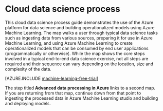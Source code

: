 <properties 
	pageTitle="Cloud Data Science Process | Azure" 
	description="Use this guide to understand the steps for using Azure for data science and machine learning in the cloud." 
	services="machine-learning,hdinsight" 
	solutions="" 
	documentationCenter="" 
	authors="sidneyh" 
	videoId="" 
	scriptId="" 
	manager="jhubbard" />

<tags 
	ms.service="machine-learning" 
	ms.devlang="na" 
	ms.topic="article" 
	ms.tgt_pltfrm="na" 
	ms.workload="required" 
	ms.date="02/18/2015" 
	ms.author="sidneyh;sachouks" />

# Cloud data science process

This cloud data science process guide demonstrates the use of the Azure platform for data science and building operationalized models using Azure Machine Learning. The map walks a user through typical data science tasks such as ingesting data from various sources, preparing it for use in Azure Machine Learning, and using Azure Machine Learning to create operationalized models that can be consumed by end user applications (programmatically or otherwise). While the map shows the core steps involved in a typical end-to-end data science exercise, not all steps are required and their sequence can vary depending on the location, size and complexity of the data.

[AZURE.INCLUDE [machine-learning-free-trial](../includes/machine-learning-free-trial.md)]

The step titled **Advanced data processing in Azure** links to a second map. If you are returning from that map, continue down from that point to ingesting the processed data in Azure Machine Learning studio and building and deploying models.

<object type="image/svg+xml" data="https://sidneyhcontent.blob.core.windows.net/documentation/machine-learning-how-to-create-ml-service.svg" width="100%" height="100%">
</object>

